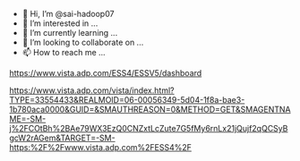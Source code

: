 - 👋 Hi, I’m @sai-hadoop07
- 👀 I’m interested in ...
- 🌱 I’m currently learning ...
- 💞️ I’m looking to collaborate on ...
- 📫 How to reach me ...

<!---
sai-hadoop07/sai-hadoop07 is a ✨ special ✨ repository because its `README.md` (this file) appears on your GitHub profile.
You can click the Preview link to take a look at your changes.
--->


https://www.vista.adp.com/ESS4/ESSV5/dashboard

https://www.vista.adp.com/vista/index.html?TYPE=33554433&REALMOID=06-00056349-5d04-1f8a-bae3-1b780aca0000&GUID=&SMAUTHREASON=0&METHOD=GET&SMAGENTNAME=-SM-j%2FCOtBh%2BAe79WX3EzQ0CNZxtLcZute7G5fMy6rnLx21jQujf2qQCSyBgcW2rAGem&TARGET=-SM-https:%2F%2Fwww.vista.adp.com%2FESS4%2F
